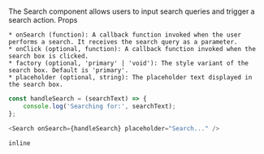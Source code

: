 # <Search>

The Search component allows users to input search queries and trigger a search action.
Props

    * onSearch (function): A callback function invoked when the user performs a search. It receives the search query as a parameter.
    * onClick (optional, function): A callback function invoked when the search box is clicked.
    * factory (optional, 'primary' | 'void'): The style variant of the search box. Default is 'primary'.
    * placeholder (optional, string): The placeholder text displayed in the search box.

```javascript
const handleSearch = (searchText) => {
    console.log('Searching for:', searchText);
};

<Search onSearch={handleSearch} placeholder="Search..." />
```

```inline```